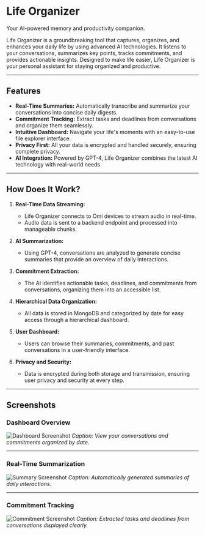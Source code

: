 # Life Organizer
Your AI-powered memory and productivity companion.

Life Organizer is a groundbreaking tool that captures, organizes, and enhances your daily life by using advanced AI technologies. It listens to your conversations, summarizes key points, tracks commitments, and provides actionable insights. Designed to make life easier, Life Organizer is your personal assistant for staying organized and productive.

---

## Features

- **Real-Time Summaries:** Automatically transcribe and summarize your conversations into concise daily digests.
- **Commitment Tracking:** Extract tasks and deadlines from conversations and organize them seamlessly.
- **Intuitive Dashboard:** Navigate your life's moments with an easy-to-use file explorer interface.
- **Privacy First:** All your data is encrypted and handled securely, ensuring complete privacy.
- **AI Integration:** Powered by GPT-4, Life Organizer combines the latest AI technology with real-world needs.

---

## How Does It Work?

1. **Real-Time Data Streaming:**
   - Life Organizer connects to Omi devices to stream audio in real-time.
   - Audio data is sent to a backend endpoint and processed into manageable chunks.

2. **AI Summarization:**
   - Using GPT-4, conversations are analyzed to generate concise summaries that provide an overview of daily interactions.

3. **Commitment Extraction:**
   - The AI identifies actionable tasks, deadlines, and commitments from conversations, organizing them into an accessible list.

4. **Hierarchical Data Organization:**
   - All data is stored in MongoDB and categorized by date for easy access through a hierarchical dashboard.

5. **User Dashboard:**
   - Users can browse their summaries, commitments, and past conversations in a user-friendly interface.

6. **Privacy and Security:**
   - Data is encrypted during both storage and transmission, ensuring user privacy and security at every step.

---

## Screenshots

### Dashboard Overview
![Dashboard Screenshot](https://life-organizer-eta.vercel.app/1.png)
*Caption: View your conversations and commitments organized by date.*

---

### Real-Time Summarization
![Summary Screenshot](https://life-organizer-eta.vercel.app/2.png)
*Caption: Automatically generated summaries of daily interactions.*

---

### Commitment Tracking
![Commitment Screenshot](https://life-organizer-eta.vercel.app/3.png)
*Caption: Extracted tasks and deadlines from conversations displayed clearly.*
